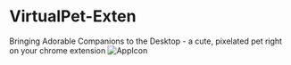 # VirtualPet-Exten
Bringing Adorable Companions to the Desktop - a cute, pixelated pet right on your chrome extension
![AppIcon](https://github.com/idant1111/VirtualPet-Exten/assets/3217869/2361ee68-4401-4872-923d-148da6d2c819)
